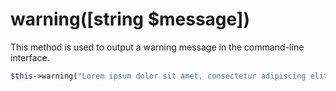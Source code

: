 # warning([string $message])
This method is used to output a warning message in the command-line interface.

```php
$this->warning("Lorem ipsum dolor sit amet, consectetur adipiscing elit.");
```
